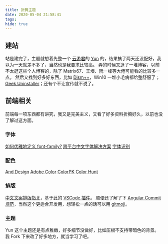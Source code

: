 ```yaml
---
title: 折腾主题
date: 2020-05-04 21:58:41
tags:
hide: true
---
```


## 建站

站是建完了，主题就想着先整一个 [云游君](https://www.yunyoujun.cn/)的 [Yun](https://github.com/YunYouJun/hexo-theme-yun) 的，结果搞了两天还没配好，我以为一天就差不多了，当然也是我要求比较高。
弄的时候又逛了一堆博客，以前不太逛这些个人博客的，除了 Matrix67、王垠、阮一峰等大佬可能看的比较多一点。
然后又找到好多好东西，比如 [Dism++](https://www.chuyu.me/zh-Hans/)，Win10 一堆小毛病都给整舒服了；[Geek Uninstaller](https://geekuninstaller.com/)；还有个不让宣传就不说了。

## 前端相关

前端每一项东西都有讲究，我又是完美主义，又看了好多资料折腾好久，以前也没了解过这方面。

### 字体

[如何优雅地定义 font-family?](https://www.zhihu.com/question/37593717)
[跨平台中文字体解决方案](http://zenozeng.github.io/fonts.css/)
[字体识别](http://www.qiuziti.com/)

### 配色

[And Design](https://ant.design/docs/spec/colors-cn)
[Adobe Color](https://color.adobe.com/zh/create)
[ColorPK](https://react.colorpk.com/)
[Color Hunt](https://colorhunt.co/palettes/trendy)

### 排版

[中文文案排版指北](https://github.com/sparanoid/chinese-copywriting-guidelines/blob/master/README.zh-CN.md)，基于此的 [VSCode 插件](https://marketplace.visualstudio.com/items?itemName=ZhixiangZhang.mdlint)。
顺便还了解了下 [Angular Commit 规范](http://www.ruanyifeng.com/blog/2016/01/commit_message_change_log.html)，当然这个更适合开发用，想轻松一点的话可以用 [gitmoji](https://gitmoji.carloscuesta.me/)。

### 主题
Yun 这个主题还是有点稚嫩，好多细节没做好，比如压根不支持带暗色的背景。我 Fork 下来改了好多地方，就当学习了吧。